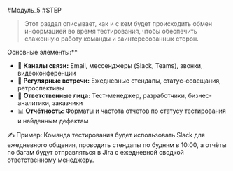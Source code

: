 #Модуль_5 #STEP
>Этот раздел описывает, как и с кем будет происходить обмен информацией во время тестирования, чтобы обеспечить слаженную работу команды и заинтересованных сторон.

Основные элементы:**
- 📧 **Каналы связи:** Email, мессенджеры (Slack, Teams), звонки, видеоконференции
- 📅 **Регулярные встречи:** Ежедневные стендапы, статус-совещания, ретроспективы
- 👥 **Ответственные лица:** Тест-менеджер, разработчики, бизнес-аналитики, заказчики
- 📊 **Отчётность:** Форматы и частота отчетов по статусу тестирования и найденным дефектам

✍️ Пример: 
Команда тестирования будет использовать Slack для ежедневного общения, проводить стендапы по будням в 10:00, а отчёты по багам будут отправляться в Jira с ежедневной сводкой ответственному менеджеру.